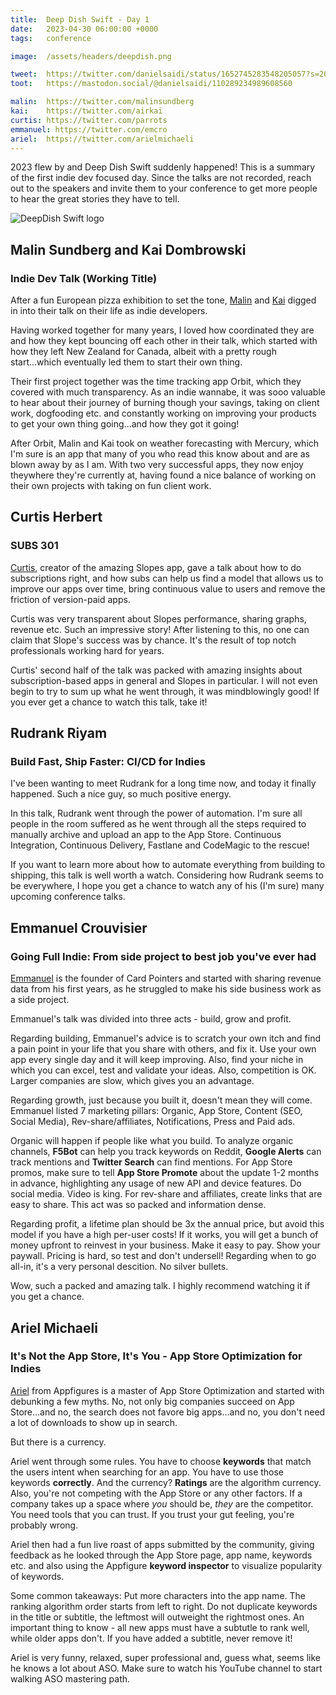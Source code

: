```yaml
---
title:  Deep Dish Swift - Day 1
date:   2023-04-30 06:00:00 +0000
tags:   conference

image:  /assets/headers/deepdish.png

tweet:  https://twitter.com/danielsaidi/status/1652745283548205057?s=20
toot:   https://mastodon.social/@danielsaidi/110289234989608560

malin:  https://twitter.com/malinsundberg
kai:    https://twitter.com/airkai
curtis: https://twitter.com/parrots
emmanuel: https://twitter.com/emcro
ariel:  https://twitter.com/arielmichaeli
---
```


2023 flew by and Deep Dish Swift suddenly happened! This is a summary of the first indie dev focused day. Since the talks are not recorded, reach out to the speakers and invite them to your conference to get more people to hear the great stories they have to tell.

![DeepDish Swift logo]({{page.image}})


## Malin Sundberg and Kai Dombrowski

### Indie Dev Talk (Working Title)

After a fun European pizza exhibition to set the tone, [Malin]({{page.malin}}) and [Kai]({{page.kai}}) digged in into their talk on their life as indie developers. 

Having worked together for many years, I loved how coordinated they are and how they kept bouncing off each other in their talk, which started with how they left New Zealand for Canada, albeit with a pretty rough start...which eventually led them to start their own thing.

Their first project together was the time tracking app Orbit, which they covered with much transparency. As an indie wannabe, it was sooo valuable to hear about their journey of burning though your savings, taking on client work, dogfooding etc. and constantly working on improving your products to get your own thing going...and how they got it going!

After Orbit, Malin and Kai took on weather forecasting with Mercury, which I'm sure is an app that many of you who read this know about and are as blown away by as I am. With two very successful apps, they now enjoy theywhere they're currently at, having found a nice balance of working on their own projects with taking on fun client work.


## Curtis Herbert

### SUBS 301

[Curtis]({{page.curtis}}), creator of the amazing Slopes app, gave a talk about how to do subscriptions right, and how subs can help us find a model that allows us to improve our apps over time, bring continuous value to users and remove the friction of version-paid apps. 

Curtis was very transparent about Slopes performance, sharing graphs, revenue etc. Such an impressive story! After listening to this, no one can claim that Slope's success was by chance. It's the result of top notch professionals working hard for years.

Curtis' second half of the talk was packed with amazing insights about subscription-based apps in general and Slopes in particular. I will not even begin to try to sum up what he went through, it was mindblowingly good! If you ever get a chance to watch this talk, take it!


## Rudrank Riyam

### Build Fast, Ship Faster: CI/CD for Indies

I've been wanting to meet Rudrank for a long time now, and today it finally happened. Such a nice guy, so much positive energy. 

In this talk, Rudrank went through the power of automation. I'm sure all people in the room suffered as he went through all the steps required to manually archive and upload an app to the App Store. Continuous Integration, Continuous Delivery, Fastlane and CodeMagic to the rescue!

If you want to learn more about how to automate everything from building to shipping, this talk is well worth a watch. Considering how Rudrank seems to be everywhere, I hope you get a chance to watch any of his (I'm sure) many upcoming conference talks.


## Emmanuel Crouvisier

### Going Full Indie: From side project to best job you've ever had

[Emmanuel]({{page.emmanuel}}) is the founder of Card Pointers and started with sharing revenue data from his first years, as he struggled to make his side business work as a side project.

Emmanuel's talk was divided into three acts - build, grow and profit.

Regarding building, Emmanuel's advice is to scratch your own itch and find a pain point in your life that you share with others, and fix it. Use your own app every single day and it will keep improving. Also, find your niche in which you can excel, test and validate your ideas. Also, competition is OK. Larger companies are slow, which gives you an advantage.

Regarding growth, just because you built it, doesn't mean they will come. Emmanuel listed 7 marketing pillars: Organic, App Store, Content (SEO, Social Media), Rev-share/affiliates, Notifications, Press and Paid ads. 

Organic will happen if people like what you build. To analyze organic channels, **F5Bot** can help you track keywords on Reddit, **Google Alerts** can track mentions and **Twitter Search** can find mentions. For App Store promos, make sure to tell **App Store Promote** about the update 1-2 months in advance, highlighting any usage of new API and device features. Do social media. Video is king. For rev-share and affiliates, create links that are easy to share. This act was so packed and information dense.

Regarding profit, a lifetime plan should be 3x the annual price, but avoid this model if you have a high per-user costs! If it works, you will get a bunch of money upfront to reinvest in your business. Make it easy to pay. Show your paywall. Pricing is hard, so test and don't undersell! Regarding when to go all-in, it's a very personal descition. No silver bullets.

Wow, such a packed and amazing talk. I highly recommend watching it if you get a chance. 


## Ariel Michaeli

### It's Not the App Store, It's You - App Store Optimization for Indies

[Ariel]({{page.ariel}}) from Appfigures is a master of App Store Optimization and started with debunking a few myths. No, not only big companies succeed on App Store...and no, the search does not favore big apps...and no, you don't need a lot of downloads to show up in search. 

But there is a currency. 

Ariel went through some rules. You have to choose **keywords** that match the users intent when searching for an app. You have to use those keywords **correctly**. And the currency? **Ratings** are the algorithm currency. Also, you're not competing with the App Store or any other factors. If a company takes up a space where *you* should be, *they* are the competitor. You need tools that you can trust. If you trust your gut feeling, you're probably wrong.

Ariel then had a fun live roast of apps submitted by the community, giving feedback as he looked through the App Store page, app name, keywords etc. and also using the Appfigure **keyword inspector** to visualize popularity of keywords. 

Some common takeaways: Put more characters into the app name. The ranking algorithm order starts from left to right. Do not duplicate keywords in the title or subtitle, the leftmost will outweight the rightmost ones. An important thing to know - all new apps must have a subtutle to rank well, while older apps don't. If you have added a subtitle, never remove it!

Ariel is very funny, relaxed, super professional and, guess what, seems like he knows a lot about ASO. Make sure to watch his YouTube channel to start walking ASO mastering path.